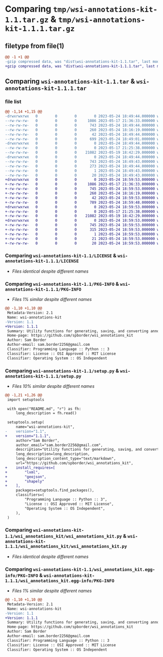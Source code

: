 # Comparing `tmp/wsi-annotations-kit-1.1.tar.gz` & `tmp/wsi-annotations-kit-1.1.1.tar.gz`

## filetype from file(1)

```diff
@@ -1 +1 @@
-gzip compressed data, was "dist\wsi-annotations-kit-1.1.tar", last modified: Wed May 24 18:49:44 2023, max compression
+gzip compressed data, was "dist\wsi-annotations-kit-1.1.1.tar", last modified: Wed May 24 18:59:53 2023, max compression
```

## Comparing `wsi-annotations-kit-1.1.tar` & `wsi-annotations-kit-1.1.1.tar`

### file list

```diff
@@ -1,14 +1,15 @@
-drwxrwxrwx   0        0        0        0 2023-05-24 18:49:44.000000 wsi-annotations-kit-1.1/
--rw-rw-rw-   0        0        0     1086 2023-05-17 21:36:33.000000 wsi-annotations-kit-1.1/LICENSE
--rw-rw-rw-   0        0        0      743 2023-05-24 18:49:44.000000 wsi-annotations-kit-1.1/PKG-INFO
--rw-rw-rw-   0        0        0      260 2023-05-24 18:16:19.000000 wsi-annotations-kit-1.1/README.md
--rw-rw-rw-   0        0        0       42 2023-05-24 18:49:44.000000 wsi-annotations-kit-1.1/setup.cfg
--rw-rw-rw-   0        0        0      699 2023-05-24 18:49:01.000000 wsi-annotations-kit-1.1/setup.py
-drwxrwxrwx   0        0        0        0 2023-05-24 18:49:44.000000 wsi-annotations-kit-1.1/wsi_annotations_kit/
--rw-rw-rw-   0        0        0        0 2023-05-17 21:25:38.000000 wsi-annotations-kit-1.1/wsi_annotations_kit/__init__.py
--rw-rw-rw-   0        0        0    21082 2023-05-19 18:42:29.000000 wsi-annotations-kit-1.1/wsi_annotations_kit/wsi_annotations_kit.py
-drwxrwxrwx   0        0        0        0 2023-05-24 18:49:44.000000 wsi-annotations-kit-1.1/wsi_annotations_kit.egg-info/
--rw-rw-rw-   0        0        0      743 2023-05-24 18:49:43.000000 wsi-annotations-kit-1.1/wsi_annotations_kit.egg-info/PKG-INFO
--rw-rw-rw-   0        0        0      273 2023-05-24 18:49:44.000000 wsi-annotations-kit-1.1/wsi_annotations_kit.egg-info/SOURCES.txt
--rw-rw-rw-   0        0        0        1 2023-05-24 18:49:43.000000 wsi-annotations-kit-1.1/wsi_annotations_kit.egg-info/dependency_links.txt
--rw-rw-rw-   0        0        0       20 2023-05-24 18:49:43.000000 wsi-annotations-kit-1.1/wsi_annotations_kit.egg-info/top_level.txt
+drwxrwxrwx   0        0        0        0 2023-05-24 18:59:53.000000 wsi-annotations-kit-1.1.1/
+-rw-rw-rw-   0        0        0     1086 2023-05-17 21:36:33.000000 wsi-annotations-kit-1.1.1/LICENSE
+-rw-rw-rw-   0        0        0      745 2023-05-24 18:59:53.000000 wsi-annotations-kit-1.1.1/PKG-INFO
+-rw-rw-rw-   0        0        0      260 2023-05-24 18:16:19.000000 wsi-annotations-kit-1.1.1/README.md
+-rw-rw-rw-   0        0        0       42 2023-05-24 18:59:53.000000 wsi-annotations-kit-1.1.1/setup.cfg
+-rw-rw-rw-   0        0        0      789 2023-05-24 18:59:48.000000 wsi-annotations-kit-1.1.1/setup.py
+drwxrwxrwx   0        0        0        0 2023-05-24 18:59:53.000000 wsi-annotations-kit-1.1.1/wsi_annotations_kit/
+-rw-rw-rw-   0        0        0        0 2023-05-17 21:25:38.000000 wsi-annotations-kit-1.1.1/wsi_annotations_kit/__init__.py
+-rw-rw-rw-   0        0        0    21082 2023-05-19 18:42:29.000000 wsi-annotations-kit-1.1.1/wsi_annotations_kit/wsi_annotations_kit.py
+drwxrwxrwx   0        0        0        0 2023-05-24 18:59:53.000000 wsi-annotations-kit-1.1.1/wsi_annotations_kit.egg-info/
+-rw-rw-rw-   0        0        0      745 2023-05-24 18:59:53.000000 wsi-annotations-kit-1.1.1/wsi_annotations_kit.egg-info/PKG-INFO
+-rw-rw-rw-   0        0        0      315 2023-05-24 18:59:53.000000 wsi-annotations-kit-1.1.1/wsi_annotations_kit.egg-info/SOURCES.txt
+-rw-rw-rw-   0        0        0        1 2023-05-24 18:59:53.000000 wsi-annotations-kit-1.1.1/wsi_annotations_kit.egg-info/dependency_links.txt
+-rw-rw-rw-   0        0        0       21 2023-05-24 18:59:53.000000 wsi-annotations-kit-1.1.1/wsi_annotations_kit.egg-info/requires.txt
+-rw-rw-rw-   0        0        0       20 2023-05-24 18:59:53.000000 wsi-annotations-kit-1.1.1/wsi_annotations_kit.egg-info/top_level.txt
```

### Comparing `wsi-annotations-kit-1.1/LICENSE` & `wsi-annotations-kit-1.1.1/LICENSE`

 * *Files identical despite different names*

### Comparing `wsi-annotations-kit-1.1/PKG-INFO` & `wsi-annotations-kit-1.1.1/PKG-INFO`

 * *Files 1% similar despite different names*

```diff
@@ -1,10 +1,10 @@
 Metadata-Version: 2.1
 Name: wsi-annotations-kit
-Version: 1.1
+Version: 1.1.1
 Summary: Utility functions for generating, saving, and converting annotation files
 Home-page: https://github.com/spborder/wsi_annotations_kit
 Author: Sam Border
 Author-email: sam.border2256@gmail.com
 Classifier: Programming Language :: Python :: 3
 Classifier: License :: OSI Approved :: MIT License
 Classifier: Operating System :: OS Independent
```

### Comparing `wsi-annotations-kit-1.1/setup.py` & `wsi-annotations-kit-1.1.1/setup.py`

 * *Files 10% similar despite different names*

```diff
@@ -1,21 +1,26 @@
 import setuptools
 
 with open("README.md", "r") as fh:
     long_description = fh.read()
 
 setuptools.setup(
     name="wsi-annotations-kit",
-    version="1.1",
+    version="1.1.1",
     author="Sam Border",
     author_email="sam.border2256@gmail.com",
     description="Utility functions for generating, saving, and converting annotation files",
     long_description=long_description,
     long_description_content_type="text/markdown",
     url="https://github.com/spborder/wsi_annotations_kit",
+    install_requires=[
+        "lxml",
+        "geojson",
+        "shapely"
+    ],
     packages=setuptools.find_packages(),
     classifiers=(
         "Programming Language :: Python :: 3",
         "License :: OSI Approved :: MIT License",
         "Operating System :: OS Independent",
     ),
 )
```

### Comparing `wsi-annotations-kit-1.1/wsi_annotations_kit/wsi_annotations_kit.py` & `wsi-annotations-kit-1.1.1/wsi_annotations_kit/wsi_annotations_kit.py`

 * *Files identical despite different names*

### Comparing `wsi-annotations-kit-1.1/wsi_annotations_kit.egg-info/PKG-INFO` & `wsi-annotations-kit-1.1.1/wsi_annotations_kit.egg-info/PKG-INFO`

 * *Files 1% similar despite different names*

```diff
@@ -1,10 +1,10 @@
 Metadata-Version: 2.1
 Name: wsi-annotations-kit
-Version: 1.1
+Version: 1.1.1
 Summary: Utility functions for generating, saving, and converting annotation files
 Home-page: https://github.com/spborder/wsi_annotations_kit
 Author: Sam Border
 Author-email: sam.border2256@gmail.com
 Classifier: Programming Language :: Python :: 3
 Classifier: License :: OSI Approved :: MIT License
 Classifier: Operating System :: OS Independent
```

